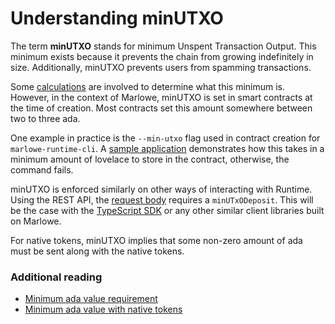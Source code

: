 # Understanding minUTXO

The term **minUTXO** stands for minimum Unspent Transaction Output. This minimum exists because it prevents the chain from growing indefinitely in size. Additionally, minUTXO prevents users from spamming transactions.

Some [calculations](https://github.com/input-output-hk/cardano-ledger/blob/master/doc/explanations/min-utxo-alonzo.rst) are involved to determine what this minimum is. However, in the context of Marlowe, minUTXO is set in smart contracts at the time of creation. Most contracts set this amount somewhere between two to three ada.

One example in practice is the `--min-utxo` flag used in contract creation for `marlowe-runtime-cli`. A [sample application](https://github.com/input-output-hk/marlowe-cardano/blob/587333d67887998c8f15566fdcfeac713acbbf32/marlowe-apps/create-example-contract.sh#L51) demonstrates how this takes in a minimum amount of lovelace to store in the contract, otherwise, the command fails.

minUTXO is enforced similarly on other ways of interacting with Runtime. Using the REST API, the [request body](https://docs.marlowe.iohk.io/api/create-a-new-contract) requires a `minUTxODeposit`. This will be the case with the [TypeScript SDK](https://github.com/input-output-hk/marlowe-ts-sdk) or any other similar client libraries built on Marlowe.

For native tokens, minUTXO implies that some non-zero amount of ada must be sent along with the native tokens.

### Additional reading​ <a href="#additional-reading" id="additional-reading"></a>

* [Minimum ada value requirement](https://cardano-ledger.readthedocs.io/en/latest/explanations/min-utxo-mary.html)
* [Minimum ada value with native tokens](https://docs.cardano.org/native-tokens/minimum-ada-value-requirement/)
